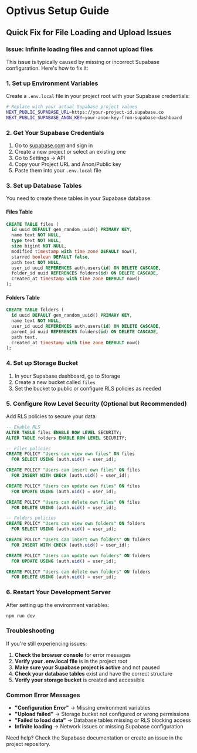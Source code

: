 # Optivus Setup Guide

## Quick Fix for File Loading and Upload Issues

### Issue: Infinite loading files and cannot upload files

This issue is typically caused by missing or incorrect Supabase configuration. Here's how to fix it:

### 1. Set up Environment Variables

Create a `.env.local` file in your project root with your Supabase credentials:

```bash
# Replace with your actual Supabase project values
NEXT_PUBLIC_SUPABASE_URL=https://your-project-id.supabase.co
NEXT_PUBLIC_SUPABASE_ANON_KEY=your-anon-key-from-supabase-dashboard
```

### 2. Get Your Supabase Credentials

1. Go to [supabase.com](https://supabase.com) and sign in
2. Create a new project or select an existing one
3. Go to Settings → API
4. Copy your Project URL and Anon/Public key
5. Paste them into your `.env.local` file

### 3. Set up Database Tables

You need to create these tables in your Supabase database:

#### Files Table
```sql
CREATE TABLE files (
  id uuid DEFAULT gen_random_uuid() PRIMARY KEY,
  name text NOT NULL,
  type text NOT NULL,
  size bigint NOT NULL,
  modified timestamp with time zone DEFAULT now(),
  starred boolean DEFAULT false,
  path text NOT NULL,
  user_id uuid REFERENCES auth.users(id) ON DELETE CASCADE,
  folder_id uuid REFERENCES folders(id) ON DELETE CASCADE,
  created_at timestamp with time zone DEFAULT now()
);
```

#### Folders Table
```sql
CREATE TABLE folders (
  id uuid DEFAULT gen_random_uuid() PRIMARY KEY,
  name text NOT NULL,
  user_id uuid REFERENCES auth.users(id) ON DELETE CASCADE,
  parent_id uuid REFERENCES folders(id) ON DELETE CASCADE,
  path text,
  created_at timestamp with time zone DEFAULT now()
);
```

### 4. Set up Storage Bucket

1. In your Supabase dashboard, go to Storage
2. Create a new bucket called `files`
3. Set the bucket to public or configure RLS policies as needed

### 5. Configure Row Level Security (Optional but Recommended)

Add RLS policies to secure your data:

```sql
-- Enable RLS
ALTER TABLE files ENABLE ROW LEVEL SECURITY;
ALTER TABLE folders ENABLE ROW LEVEL SECURITY;

-- Files policies
CREATE POLICY "Users can view own files" ON files
  FOR SELECT USING (auth.uid() = user_id);

CREATE POLICY "Users can insert own files" ON files
  FOR INSERT WITH CHECK (auth.uid() = user_id);

CREATE POLICY "Users can update own files" ON files
  FOR UPDATE USING (auth.uid() = user_id);

CREATE POLICY "Users can delete own files" ON files
  FOR DELETE USING (auth.uid() = user_id);

-- Folders policies
CREATE POLICY "Users can view own folders" ON folders
  FOR SELECT USING (auth.uid() = user_id);

CREATE POLICY "Users can insert own folders" ON folders
  FOR INSERT WITH CHECK (auth.uid() = user_id);

CREATE POLICY "Users can update own folders" ON folders
  FOR UPDATE USING (auth.uid() = user_id);

CREATE POLICY "Users can delete own folders" ON folders
  FOR DELETE USING (auth.uid() = user_id);
```

### 6. Restart Your Development Server

After setting up the environment variables:

```bash
npm run dev
```

### Troubleshooting

If you're still experiencing issues:

1. **Check the browser console** for error messages
2. **Verify your .env.local file** is in the project root
3. **Make sure your Supabase project is active** and not paused
4. **Check your database tables** exist and have the correct structure
5. **Verify your storage bucket** is created and accessible

### Common Error Messages

- **"Configuration Error"** → Missing environment variables
- **"Upload failed"** → Storage bucket not configured or wrong permissions
- **"Failed to load data"** → Database tables missing or RLS blocking access
- **Infinite loading** → Network issues or missing Supabase configuration

Need help? Check the Supabase documentation or create an issue in the project repository.